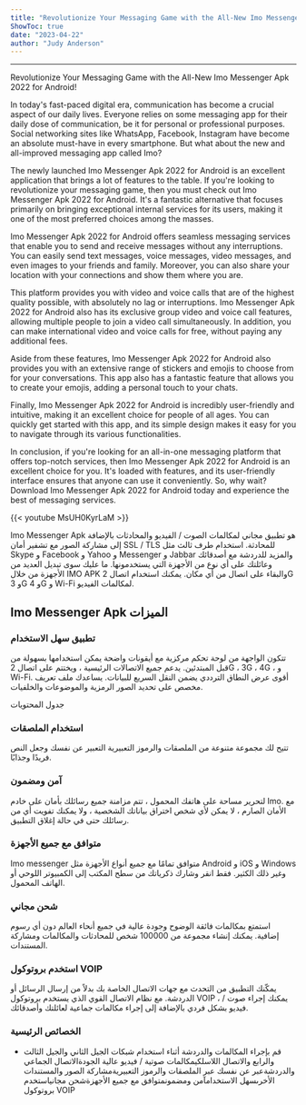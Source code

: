 ```yaml
---
title: "Revolutionize Your Messaging Game with the All-New Imo Messenger Apk 2022 for Android!"
ShowToc: true 
date: "2023-04-22"
author: "Judy Anderson"
---
```

*****
Revolutionize Your Messaging Game with the All-New Imo Messenger Apk 2022 for Android!

In today's fast-paced digital era, communication has become a crucial aspect of our daily lives. Everyone relies on some messaging app for their daily dose of communication, be it for personal or professional purposes. Social networking sites like WhatsApp, Facebook, Instagram have become an absolute must-have in every smartphone. But what about the new and all-improved messaging app called Imo?

The newly launched Imo Messenger Apk 2022 for Android is an excellent application that brings a lot of features to the table. If you're looking to revolutionize your messaging game, then you must check out Imo Messenger Apk 2022 for Android. It's a fantastic alternative that focuses primarily on bringing exceptional internal services for its users, making it one of the most preferred choices among the masses.

Imo Messenger Apk 2022 for Android offers seamless messaging services that enable you to send and receive messages without any interruptions. You can easily send text messages, voice messages, video messages, and even images to your friends and family. Moreover, you can also share your location with your connections and show them where you are.

This platform provides you with video and voice calls that are of the highest quality possible, with absolutely no lag or interruptions. Imo Messenger Apk 2022 for Android also has its exclusive group video and voice call features, allowing multiple people to join a video call simultaneously. In addition, you can make international video and voice calls for free, without paying any additional fees.

Aside from these features, Imo Messenger Apk 2022 for Android also provides you with an extensive range of stickers and emojis to choose from for your conversations. This app also has a fantastic feature that allows you to create your emojis, adding a personal touch to your chats.

Finally, Imo Messenger Apk 2022 for Android is incredibly user-friendly and intuitive, making it an excellent choice for people of all ages. You can quickly get started with this app, and its simple design makes it easy for you to navigate through its various functionalities.

In conclusion, if you're looking for an all-in-one messaging platform that offers top-notch services, then Imo Messenger Apk 2022 for Android is an excellent choice for you. It's loaded with features, and its user-friendly interface ensures that anyone can use it conveniently. So, why wait? Download Imo Messenger Apk 2022 for Android today and experience the best of messaging services.

{{< youtube MsUH0KyrLaM >}} 



Imo Messenger Apk هو تطبيق مجاني لمكالمات الصوت / الفيديو والمحادثات بالإضافة إلى مشاركة الصور مع تشفير أمان SSL / TLS للمحادثة. استخدام طرف ثالث مثل Skype و Facebook و Yahoo و Messenger و Jabbar والمزيد للدردشة مع أصدقائك وعائلتك على أي نوع من الأجهزة التي يستخدمونها. ما عليك سوى تبديل العديد من الأجهزة من خلال IMO APK والبقاء على اتصال من أي مكان. يمكنك استخدام اتصال 2G و 3G و 4G و Wi-Fi لمكالمات الفيديو.
 
## Imo Messenger Apk الميزات
 
### تطبيق سهل الاستخدام
 
تتكون الواجهة من لوحة تحكم مركزية مع أيقونات واضحة يمكن استخدامها بسهولة من قبل المبتدئين. يدعم جميع الاتصالات الرئيسية ، ويختتم على اتصال 2G ، 3G ، 4G ، و Wi-Fi. أقوى عرض النطاق الترددي يضمن النقل السريع للبيانات. يساعدك ملف تعريف مخصص على تحديد الصور الرمزية والموضوعات والخلفيات.
 
جدول المحتويات
 
### استخدام الملصقات
 
تتيح لك مجموعة متنوعة من الملصقات والرموز التعبيرية التعبير عن نفسك وجعل النص فريدًا وجذابًا.
 
### آمن ومضمون
 
لتحرير مساحة على هاتفك المحمول ، تتم مزامنة جميع رسائلك بأمان على خادم Imo. مع الأمان الصارم ، لا يمكن لأي شخص اختراق بياناتك الشخصية ، ولا يمكنك تفويت أي من رسائلك حتى في حالة إغلاق التطبيق. 
 
### متوافق مع جميع الأجهزة
 
Imo messenger متوافق تمامًا مع جميع أنواع الأجهزة مثل Android و iOS و Windows وغير ذلك الكثير. فقط انقر وشارك ذكرياتك من سطح المكتب إلى الكمبيوتر اللوحي أو الهاتف المحمول.
 
### شحن مجاني
 
استمتع بمكالمات فائقة الوضوح وجودة عالية في جميع أنحاء العالم دون أي رسوم إضافية. يمكنك إنشاء مجموعة من 100000 شخص للمحادثات والمكالمات ومشاركة المستندات.
 
### استخدم بروتوكول VOIP
 
يمكّنك التطبيق من التحدث مع جهات الاتصال الخاصة بك بدلاً من إرسال الرسائل أو الدردشة. مع نظام الاتصال القوي الذي يستخدم بروتوكول VOIP ، يمكنك إجراء صوت / فيديو بشكل فردي بالإضافة إلى إجراء مكالمات جماعية لعائلتك وأصدقائك.
 
### الخصائص الرئيسية
 
- قم بإجراء المكالمات والدردشة أثناء استخدام شبكات الجيل الثاني والجيل الثالث والرابع والاتصال اللاسلكيمكالمات صوتية / فيديو عالية الجودةالاتصال الجماعي والدردشةعبر عن نفسك عبر الملصقات والرموز التعبيريةمشاركة الصور والمستندات الأخرىسهل الاستخدامآمن ومضمونمتوافق مع جميع الأجهزةشحن مجانياستخدم بروتوكول VOIP




